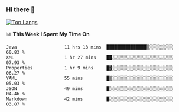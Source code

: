 ### Hi there 👋
[![Top Langs](https://github-readme-stats.vercel.app/api/top-langs/?username=hyoghurt&layout=compact&exclude_repo=multiserver,docker_compose&langs_count=6)](https://github.com/anuraghazra/github-readme-stats)

📊 **This Week I Spent My Time On** 
<!--START_SECTION:waka-->

```text
Java                  11 hrs 13 mins  ███████████████▒░░░░░░░░░   60.83 %
XML                   1 hr 27 mins    ██░░░░░░░░░░░░░░░░░░░░░░░   07.93 %
Properties            1 hr 9 mins     █▓░░░░░░░░░░░░░░░░░░░░░░░   06.27 %
YAML                  55 mins         █▒░░░░░░░░░░░░░░░░░░░░░░░   05.03 %
JSON                  49 mins         █░░░░░░░░░░░░░░░░░░░░░░░░   04.46 %
Markdown              42 mins         █░░░░░░░░░░░░░░░░░░░░░░░░   03.87 %
```

<!--END_SECTION:waka-->
